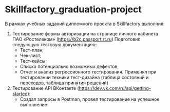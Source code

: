 # Skillfactory_graduation-project
В рамках учебных заданий дипломного проекта в Skillfactory выполнил:
1. Тестирование формы авторизации на странице личного кабинета ПАО «Ростелеком» (https://b2c.passport.rt.ru)
   Подготовил следующую тестовую документацию:
   - Тест-план;
   - Чек-лист;
   - Тест-кейсы;
   - Списко потенциально возможных дефектов;
   - Отчет и анализ регрессионного тестирования.
Применял при тестировании техники тест-дизайна (таблица состояний и переходов, таблица принятия решений)
3. Тестирование API ВКонтакте (https://dev.vk.com/ru/api/getting-started):
   - Создал запросы в Postman, провел тестирование на успешное выполнение
